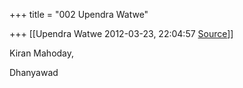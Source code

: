 +++
title = "002 Upendra Watwe"

+++
[[Upendra Watwe	2012-03-23, 22:04:57 [Source](https://groups.google.com/g/samskrita/c/LCF-4Lzl-Zc)]]



Kiran Mahoday,

Dhanyawad  

